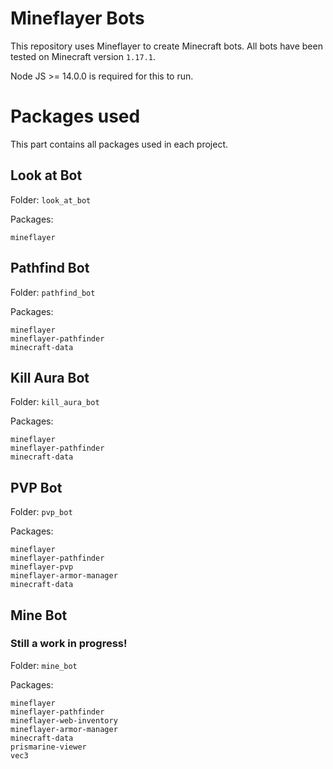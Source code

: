 # Mineflayer Bots
This repository uses Mineflayer to create Minecraft bots.
All bots have been tested on Minecraft version `1.17.1`.

Node JS >= 14.0.0 is required for this to run.

# Packages used
This part contains all packages used in each project.
## Look at Bot
Folder: `look_at_bot`

Packages:
```
mineflayer
```
## Pathfind Bot
Folder: `pathfind_bot`

Packages:
```
mineflayer
mineflayer-pathfinder
minecraft-data
```
## Kill Aura Bot
Folder: `kill_aura_bot`

Packages:
```
mineflayer
mineflayer-pathfinder
minecraft-data
```
## PVP Bot
Folder: `pvp_bot`

Packages:
```
mineflayer
mineflayer-pathfinder
mineflayer-pvp
mineflayer-armor-manager
minecraft-data
```
## Mine Bot
### Still  a work in progress!
Folder: `mine_bot`

Packages:
```
mineflayer
mineflayer-pathfinder
mineflayer-web-inventory
mineflayer-armor-manager
minecraft-data
prismarine-viewer
vec3
```
